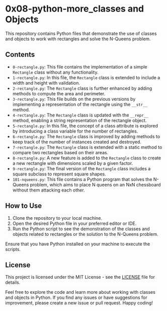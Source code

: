 <h1>0x08-python-more_classes and Objects</h1>

<p>This repository contains Python files that demonstrate the use of classes and objects to work with rectangles and solve the N-Queens problem.</p>

<h2>Contents</h2>
<ul>
  <li><code>0-rectangle.py</code>: This file contains the implementation of a simple <code>Rectangle</code> class without any functionality.</li>
  <li><code>1-rectangle.py</code>: In this file, the <code>Rectangle</code> class is extended to include a width and height with validation.</li>
  <li><code>2-rectangle.py</code>: The <code>Rectangle</code> class is further enhanced by adding methods to compute the area and perimeter.</li>
  <li><code>3-rectangle.py</code>: This file builds on the previous versions by implementing a representation of the rectangle using the <code>__str__</code> method.</li>
  <li><code>4-rectangle.py</code>: The <code>Rectangle</code> class is updated with the <code>__repr__</code> method, enabling a string representation of the rectangle object.</li>
  <li><code>5-rectangle.py</code>: In this file, the concept of a class attribute is explored by introducing a class variable for the number of rectangles.</li>
  <li><code>6-rectangle.py</code>: The <code>Rectangle</code> class is improved by adding methods to keep track of the number of instances created and destroyed.</li>
  <li><code>7-rectangle.py</code>: The <code>Rectangle</code> class is extended with a static method to compare two rectangles based on their areas.</li>
  <li><code>8-rectangle.py</code>: A new feature is added to the <code>Rectangle</code> class to create a new rectangle with dimensions scaled by a given factor.</li>
  <li><code>9-rectangle.py</code>: The final version of the <code>Rectangle</code> class includes a square subclass to represent square shapes.</li>
  <li><code>101-nqueens.py</code>: This file contains a Python program that solves the N-Queens problem, which aims to place N queens on an NxN chessboard without them attacking each other.</li>
</ul>

<h2>How to Use</h2>
<ol>
  <li>Clone the repository to your local machine.</li>
  <li>Open the desired Python file in your preferred editor or IDE.</li>
  <li>Run the Python script to see the demonstration of the classes and objects related to rectangles or the solution to the N-Queens problem.</li>
</ol>

<p>Ensure that you have Python installed on your machine to execute the scripts.</p>

<h2>License</h2>
<p>This project is licensed under the MIT License - see the <a href="LICENSE">LICENSE</a> file for details.</p>

<p>Feel free to explore the code and learn more about working with classes and objects in Python. If you find any issues or have suggestions for improvement, please create a new issue or pull request. Happy coding!</p>
